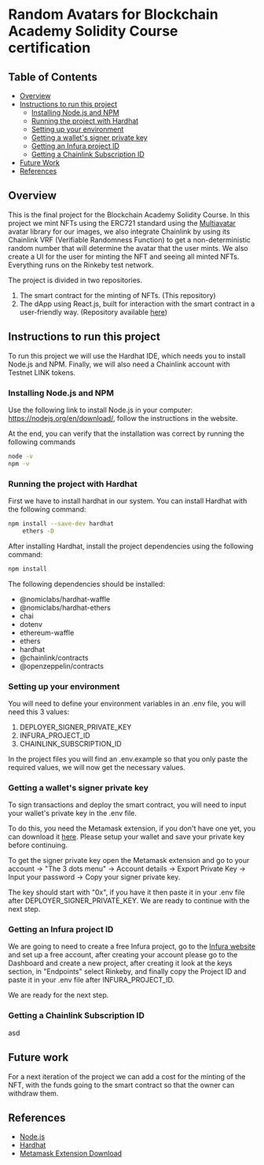 # Random Avatars for Blockchain Academy Solidity Course certification

## Table of Contents
* [Overview](#Overview)
* [Instructions to run this project](#Instructions-to-run-this-project)
    * [Installing Node.js and NPM](#Installing-Node.js-and-NPM)
    * [Running the project with Hardhat](#Running-the-project-with-Hardhat)
    * [Setting up your environment](#Setting-up-your-environment)
    * [Getting a wallet's signer private key](#Getting-a-wallet's-signer-private-key)
    * [Getting an Infura project ID](#Getting-an-Infura-project-ID)
    * [Getting a Chainlink Subscription ID](#Getting-a-Chainlink-subscription-ID)
* [Future Work](#Future-Work)
* [References](#References)

## Overview
This is the final project for the Blockchain Academy Solidity Course. In this project we mint NFTs using the ERC721 standard using the [Multiavatar](https://api.multiavatar.com/) avatar library for our images, we also integrate Chainlink by using its Chainlink VRF (Verifiable Randomness Function) to get a non-deterministic random number that will determine the avatar that the user mints. We also create a UI for the user for minting the NFT and seeing all minted NFTs. Everything runs on the Rinkeby test network.

The project is divided in two repositories.
1. The smart contract for the minting of NFTs. (This repository)
2. The dApp using React.js, built for interaction with the smart contract in a user-friendly way. (Repository available [here](https://github.com/georgetegral/RandomAvatarsInterface))

## Instructions to run this project
To run this project we will use the Hardhat IDE, which needs you to install Node.js and NPM. Finally, we will also need a Chainlink account with Testnet LINK tokens.

### Installing Node.js and NPM
Use the following link to install Node.js in your computer: https://nodejs.org/en/download/, follow the instructions in the website.

At the end, you can verify that the installation was correct by running the following commands

```bash
node -v
npm -v
```

### Running the project with Hardhat
First we have to install hardhat in our system. You can install Hardhat with the following command:

```bash
npm install --save-dev hardhat
    ethers -D
```

After installing Hardhat, install the project dependencies using the following command:

```bash
npm install
```

The following dependencies should be installed:
- @nomiclabs/hardhat-waffle
- @nomiclabs/hardhat-ethers
- chai
- dotenv
- ethereum-waffle
- ethers
- hardhat
- @chainlink/contracts
- @openzeppelin/contracts

### Setting up your environment
You will need to define your environment variables in an .env file, you will need this 3 values:
1. DEPLOYER_SIGNER_PRIVATE_KEY
2. INFURA_PROJECT_ID
3. CHAINLINK_SUBSCRIPTION_ID

In the project files you will find an .env.example so that you only paste the required values, we will now get the necessary values.

### Getting a wallet's signer private key
To sign transactions and deploy the smart contract, you will need to input your wallet's private key in the .env file.

To do this, you need the Metamask extension, if you don't have one yet, you can download it [here](https://chrome.google.com/webstore/detail/metamask/nkbihfbeogaeaoehlefnkodbefgpgknn). Please setup your wallet and save your private key before continuing.

To get the signer private key open the Metamask extension and go to your account -> "The 3 dots menu" -> Account details -> Export Private Key -> Input your password -> Copy your signer private key.

The key should start with "0x", if you have it then paste it in your .env file after DEPLOYER_SIGNER_PRIVATE_KEY. We are ready to continue with the next step.

### Getting an Infura project ID
We are going to need to create a free Infura project, go to the [Infura website](https://infura.io/) and set up a free account, after creating your account please go to the Dashboard and create a new project, after creating it look at the keys section, in "Endpoints" select Rinkeby, and finally copy the Project ID and paste it in your .env file after INFURA_PROJECT_ID.

We are ready for the next step.

### Getting a Chainlink Subscription ID
asd


## Future work
For a next iteration of the project we can add a cost for the minting of the NFT, with the funds going to the smart contract so that the owner can withdraw them.

## References
- [Node.js](https://nodejs.org/en/download/)
- [Hardhat](https://hardhat.org/tutorial/creating-a-new-hardhat-project.html)
- [Metamask Extension Download](https://chrome.google.com/webstore/detail/metamask/nkbihfbeogaeaoehlefnkodbefgpgknn)

